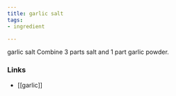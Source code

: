 ```yaml
---
title: garlic salt
tags:
- ingredient

---
```

garlic salt Combine 3 parts salt and 1 part garlic powder.

### Links

* [[garlic]]
